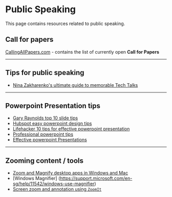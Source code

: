 # Public Speaking

This page contains resources related to public speaking.

## Call for papers

[CallingAllPapers.com](CalligAllPapers.com) - contains the list of currently open **Call for Papers**

***

## Tips for public speaking

- [Nina Zakharenko's ultimate guide to memorable Tech Talks](https://medium.com/@nnja/the-ultimate-guide-to-memorable-tech-talks-e7c350778d4b)

***

## Powerpoint Presentation tips

- [Gary Raynolds top 10 slide tips](http://www.garrreynolds.com/preso-tips/design/)
- [Hubspot easy powerpoint design tips](https://blog.hubspot.com/marketing/easy-powerpoint-design-tricks-ht)
- [Lifehacker 10 tips for effective powerpoint presentation](https://www.lifehack.org/articles/featured/10-tips-for-more-effective-powerpoint-presentations.html)
- [Professional powerpoint tips](https://blog.capterra.com/professional-powerpoint-tips/)
- [Effective powerpoint Presentations](http://www.ncsl.org/legislators-staff/legislative-staff/legislative-staff-coordinating-committee/tips-for-making-effective-powerpoint-presentations.aspx)

***

## Zooming content / tools

- [Zoom and Magnify desktop apps in Windows and Mac](https://www.groovypost.com/howto/zoom-magnify-desktop-apps-windows-10-macos/)
- [Windows Magnifier] (https://support.microsoft.com/en-sg/help/11542/windows-use-magnifier)
- [Screen zoom and annotation using `ZoomIt`](https://docs.microsoft.com/en-us/sysinternals/downloads/zoomit)